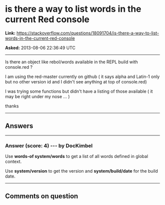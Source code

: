 # is there a way to list words in the current Red console

**Link:**
<https://stackoverflow.com/questions/18091704/is-there-a-way-to-list-words-in-the-current-red-console>

**Asked:** 2013-08-06 22:36:49 UTC

------------------------------------------------------------------------

Is there an object like rebol/words available in the REPL build with
console.red ?

I am using the red-master currently on github ( it says alpha and
Latin-1 only but no other version id and I didn\'t see anything at top
of console.red)

I was trying some functions but didn\'t have a listing of those
available ( it may be right under my nose \... )

thanks

------------------------------------------------------------------------

## Answers

------------------------------------------------------------------------

### Answer (score: 4) --- by DocKimbel

Use **words-of system/words** to get a list of all words defined in
global context.

Use **system/version** to get the version and **system/build/date** for
the build date.

------------------------------------------------------------------------

## Comments on question
